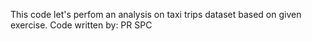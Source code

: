 This code let's perfom an analysis on taxi trips dataset based on given exercise.
Code written by:
PR
SPC
